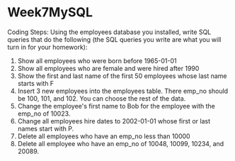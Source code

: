 # Week7MySQL

Coding Steps:
Using the employees database you installed, write SQL queries that do the following (the SQL queries you write are what you will turn in for your homework):
1. Show all employees who were born before 1965-01-01
2. Show all employees who are female and were hired after 1990
3. Show the first and last name of the first 50 employees whose last name starts with F
4. Insert 3 new employees into the employees table. There emp_no should be 100, 101, and 102. You can choose the rest of the data.
5. Change the employee's first name to Bob for the employee with the emp_no of 10023.
6. Change all employees hire dates to 2002-01-01 whose first or last names start with P.
7. Delete all employees who have an emp_no less than 10000
8. Delete all employee who have an emp_no of 10048, 10099, 10234, and 20089.
